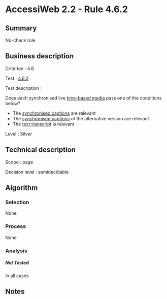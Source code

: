 # AccessiWeb 2.2 - Rule 4.6.2

## Summary

No-check rule

## Business description

Criterion : 4.6

Test : [4.6.2](http://www.accessiweb.org/index.php/accessiweb-22-english-version.html#test-4-6-2)

Test description :

Does each synchronised live [time-based media](http://www.accessiweb.org/index.php/glossary-76.html#mMediaTemp#mMediaTemp) pass one of the conditions below?

-   The [synchronised captions](http://www.accessiweb.org/index.php/glossary-76.html#mMediaTemp#mSsTitreSynchro) are relevant
-   The [synchronised captions](http://www.accessiweb.org/index.php/glossary-76.html#mMediaTemp#mSsTitreSynchro) of the alternative version are relevant
-   The [text transcript](http://www.accessiweb.org/index.php/glossary-76.html#mMediaTemp#mTranscriptTextuel) is relevant

Level : Silver

## Technical description

Scope : page

Decision level :
semidecidable

## Algorithm

### Selection

None

### Process

None

### Analysis

##### Not Tested

In all cases

## Notes


